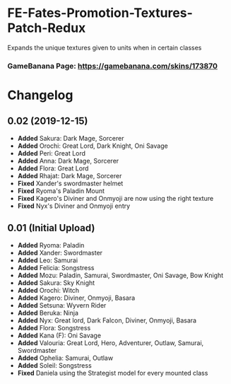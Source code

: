 # FE-Fates-Promotion-Textures-Patch-Redux
Expands the unique textures given to units when in certain classes
### GameBanana Page: https://gamebanana.com/skins/173870

# Changelog 

## 0.02 (2019-12-15)
- **Added** Sakura: Dark Mage, Sorcerer
- **Added** Orochi: Great Lord, Dark Knight, Oni Savage
- **Added** Peri: Great Lord
- **Added** Anna: Dark Mage, Sorcerer
- **Added** Flora: Great Lord
- **Added** Rhajat: Dark Mage, Sorcerer
- **Fixed** Xander's swordmaster helmet
- **Fixed** Ryoma's Paladin Mount
- **Fixed** Kagero's Diviner and Onmyoji are now using the right texture
- **Fixed** Nyx's Diviner and Onmyoji entry

## 0.01 (Initial Upload)
- **Added** Ryoma: Paladin
- **Added** Xander: Swordmaster
- **Added** Leo: Samurai
- **Added** Felicia: Songstress
- **Added** Mozu: Paladin, Samurai, Swordmaster, Oni Savage, Bow Knight
- **Added** Sakura: Sky Knight
- **Added** Orochi: Witch
- **Added** Kagero: Diviner, Onmyoji, Basara
- **Added** Setsuna: Wyvern Rider
- **Added** Beruka: Ninja
- **Added** Nyx: Great lord, Dark Falcon, Diviner, Onmyoji, Basara
- **Added** Flora: Songstress
- **Added** Kana (F): Oni Savage
- **Added** Valouria: Great Lord, Hero, Adventurer, Outlaw, Samurai, Swordmaster
- **Added** Ophelia: Samurai, Outlaw
- **Added** Soleil: Songstress
- **Fixed** Daniela using the Strategist model for every mounted class
